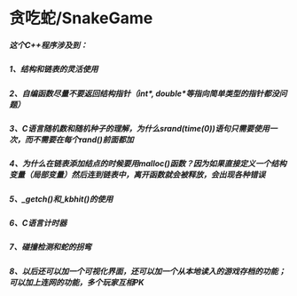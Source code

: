 # 贪吃蛇/SnakeGame
##### 这个C++程序涉及到：
##### 1、结构和链表的灵活使用
##### 2、自编函数尽量不要返回结构指针（int\*, double\*等指向简单类型的指针都没问题）
##### 3、C语言随机数和随机种子的理解，为什么srand(time(0))语句只需要使用一次，而不需要在每个rand()前面都加
##### 4、为什么在链表添加结点的时候要用malloc()函数？因为如果直接定义一个结构变量（局部变量）然后连到链表中，离开函数就会被释放，会出现各种错误
##### 5、\_getch()和\_kbhit()的使用
##### 6、C语言计时器
##### 7、碰撞检测和蛇的拐弯
##### 8、以后还可以加一个可视化界面，还可以加一个从本地读入的游戏存档的功能；可以加上连网的功能，多个玩家互相PK
